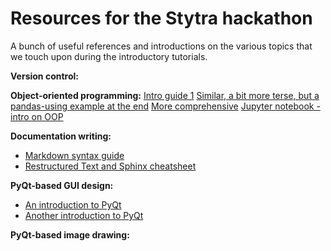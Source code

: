 # Resources for the Stytra hackathon
A bunch of useful references and introductions on the various topics that we touch upon during the introductory tutorials.

**Version control:**

**Object-oriented programming:**
   [Intro guide 1](https://realpython.com/python3-object-oriented-programming/)
   [Similar, a bit more terse, but a pandas-using example at the end](https://www.datacamp.com/community/tutorials/python-oop-tutorial)
   [More comprehensive](https://python-textbok.readthedocs.io/en/1.0/Classes.html)
   [Jupyter notebook - intro on OOP](https://github.com/UofTCoders/studyGroup/blob/gh-pages/lessons/python/classes/Classes_in_Python.ipynb)

**Documentation writing:**
  - [Markdown syntax guide](https://guides.github.com/features/mastering-markdown/)
  - [Restructured Text and Sphinx cheatsheet](https://thomas-cokelaer.info/tutorials/sphinx/rest_syntax.html)

**PyQt-based GUI design:**
  - [An introduction to PyQt](https://build-system.fman.io/pyqt5-tutorial)
  - [Another introduction to PyQt](https://www.tutorialspoint.com/pyqt/pyqt_introduction.htm)


**PyQt-based image drawing:**

